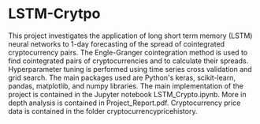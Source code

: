 # LSTM-Crytpo

This project investigates the application of long short term memory (LSTM) neural networks to 1-day forecasting of the spread of cointegrated cryptocurrency pairs. The Engle-Granger cointegration method is used to find cointegrated pairs of cryptocurrencies and to calculate their spreads. Hyperparameter tuning is performed using time series cross validation and grid search. The main packages used are Python's keras, scikit-learn, pandas, matplotlib, and numpy libraries. The main implementation of the project is contained in the Jupyter notebook LSTM_Crypto.ipynb. More in depth analysis is contained in Project_Report.pdf. Cryptocurrency price data is contained in the folder cryptocurrencypricehistory. 


